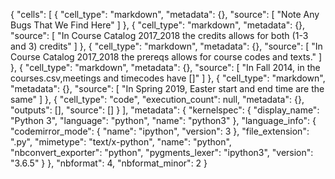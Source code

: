 {
 "cells": [
  {
   "cell_type": "markdown",
   "metadata": {},
   "source": [
    "Note Any Bugs That We Find Here"
   ]
  },
  {
   "cell_type": "markdown",
   "metadata": {},
   "source": [
    "In Course Catalog 2017_2018 the credits allows for both (1-3 and 3) credits"
   ]
  },
  {
   "cell_type": "markdown",
   "metadata": {},
   "source": [
    "In Course Catalog 2017_2018 the prereqs allows for course codes and texts."
   ]
  },
  {
   "cell_type": "markdown",
   "metadata": {},
   "source": [
    "In Fall 2014, in the courses.csv,meetings and timecodes have []"
   ]
  },
  {
   "cell_type": "markdown",
   "metadata": {},
   "source": [
    "In Spring 2019, Easter start and end time are the same"
   ]
  },
  {
   "cell_type": "code",
   "execution_count": null,
   "metadata": {},
   "outputs": [],
   "source": []
  }
 ],
 "metadata": {
  "kernelspec": {
   "display_name": "Python 3",
   "language": "python",
   "name": "python3"
  },
  "language_info": {
   "codemirror_mode": {
    "name": "ipython",
    "version": 3
   },
   "file_extension": ".py",
   "mimetype": "text/x-python",
   "name": "python",
   "nbconvert_exporter": "python",
   "pygments_lexer": "ipython3",
   "version": "3.6.5"
  }
 },
 "nbformat": 4,
 "nbformat_minor": 2
}
